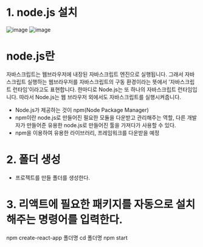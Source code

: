 # 1. node.js 설치
![image](https://github.com/dddd1215/react_basic/assets/129017020/58ed32cd-6b33-4817-a1ca-293db3aea9cb)
![image](https://github.com/dddd1215/react_basic/assets/129017020/1ed90047-77f8-4806-992f-32ce5183a5cc)

# node.js란
자바스크립트는 웹브라우저에 내장된 자바스크립트 엔진으로 실행됩니다. 그래서 자바스크립트 실행하는 웹브라우저를 자바스크립트의 구동 환경이라는 뜻에서 '자바스크립트 런타임'이라고도 표현합니다.
한마디로 Node.js는 또 하나의 자바스크립트 런타임입니다. 따라서 Node.js는 웹 브라우저 외에서도 자바스크립트를 실행시켜줍니다.

* Node.js가 제공하는 것이 npm(Node Package Manager)
* npm이란 node.js로 만들어진 필요한 모듈을 다운받고 관리해주는 역할, 다른 개발자가 만들어준 유용한 node.js로 만들어진 툴을 가져다가 사용할 수 있다.
* npm을 이용하여 유용한 라이브러리, 프레임워크를 다운받을 예정

# 2. 폴더 생성
  * 프로젝트를 만들 폴더를 생성한다.
# 3. 리액트에 필요한 패키지를 자동으로 설치해주는 명령어를 입력한다.
  npm create-react-app 폴더명
  cd 폴더명
  npm start
